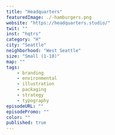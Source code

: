 ```yaml
---
title: "Headquarters"
featuredImage: ./-hamburgers.png
website: "https://headquarters.studio/"
twit: ""
inst: "hqtrs"
category: "H"
city: "Seattle"
neighborhood: "West Seattle"
size: "Small (1-10)"
map: ""
tags:
    - branding
    - environmental
    - illustration
    - packaging
    - strategy
    - typography
episodeURL: ""
episodePromo: ""
color: ""
published: true
---
```

